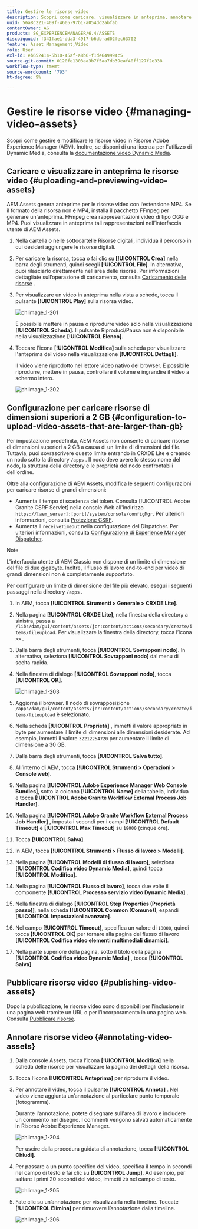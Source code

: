```yaml
---
title: Gestire le risorse video
description: Scopri come caricare, visualizzare in anteprima, annotare e pubblicare risorse video.
uuid: 56a8c221-409f-4605-97b1-a054dd2abfab
contentOwner: AG
products: SG_EXPERIENCEMANAGER/6.4/ASSETS
discoiquuid: f341fae1-dda3-4917-b6db-ad02fec63702
feature: Asset Management,Video
role: User
exl-id: eb652414-5b10-45af-a8b6-f1de649994c5
source-git-commit: 0120fe1303aa3b7f5aa7db39eaf40ff127f2e338
workflow-type: tm+mt
source-wordcount: '793'
ht-degree: 9%

---
```


# Gestire le risorse video {#managing-video-assets}

Scopri come gestire e modificare le risorse video in Risorse Adobe Experience Manager (AEM). Inoltre, se disponi di una licenza per l&#39;utilizzo di Dynamic Media, consulta la [documentazione video Dynamic Media](video.md).

## Caricare e visualizzare in anteprima le risorse video {#uploading-and-previewing-video-assets}

AEM Assets genera anteprime per le risorse video con l’estensione MP4. Se il formato della risorsa non è MP4, installa il pacchetto FFmpeg per generare un&#39;anteprima. FFmpeg crea rappresentazioni video di tipo OGG e MP4. Puoi visualizzare in anteprima tali rappresentazioni nell’interfaccia utente di AEM Assets.

1. Nella cartella o nelle sottocartelle Risorse digitali, individua il percorso in cui desideri aggiungere le risorse digitali.
1. Per caricare la risorsa, tocca o fai clic su **[!UICONTROL Crea]** nella barra degli strumenti, quindi scegli **[!UICONTROL File]**. In alternativa, puoi rilasciarlo direttamente nell’area delle risorse. Per informazioni dettagliate sull’operazione di caricamento, consulta [Caricamento delle risorse](managing-assets-touch-ui.md#uploading-assets) .
1. Per visualizzare un video in anteprima nella vista a schede, tocca il pulsante **[!UICONTROL Play]** sulla risorsa video.

   ![chlimage_1-201](assets/chlimage_1-201.png)

   È possibile mettere in pausa o riprodurre video solo nella visualizzazione **[!UICONTROL Scheda]**. Il pulsante Riproduci/Pausa non è disponibile nella visualizzazione **[!UICONTROL Elenco]**.

1. Toccare l&#39;icona **[!UICONTROL Modifica]** sulla scheda per visualizzare l&#39;anteprima del video nella visualizzazione **[!UICONTROL Dettagli]**.

   Il video viene riprodotto nel lettore video nativo del browser. È possibile riprodurre, mettere in pausa, controllare il volume e ingrandire il video a schermo intero.

   ![chlimage_1-202](assets/chlimage_1-202.png)

## Configurazione per caricare risorse di dimensioni superiori a 2 GB {#configuration-to-upload-video-assets-that-are-larger-than-gb}

Per impostazione predefinita, AEM Assets non consente di caricare risorse di dimensioni superiori a 2 GB a causa di un limite di dimensioni del file. Tuttavia, puoi sovrascrivere questo limite entrando in CRXDE Lite e creando un nodo sotto la directory `/apps` . Il nodo deve avere lo stesso nome del nodo, la struttura della directory e le proprietà del nodo confrontabili dell&#39;ordine.

Oltre alla configurazione di AEM Assets, modifica le seguenti configurazioni per caricare risorse di grandi dimensioni:

* Aumenta il tempo di scadenza del token. Consulta [!UICONTROL Adobe Granite CSRF Servlet] nella console Web all&#39;indirizzo `https://[aem_server]:[port]/system/console/configMgr`. Per ulteriori informazioni, consulta [Protezione CSRF](/help/sites-developing/csrf-protection.md).
* Aumenta il `receiveTimeout` nella configurazione del Dispatcher. Per ulteriori informazioni, consulta [Configurazione di Experience Manager Dispatcher](https://experienceleague.adobe.com/docs/experience-manager-dispatcher/using/configuring/dispatcher-configuration.html#renders-options).

>[!NOTE]
>
>L&#39;interfaccia utente di AEM Classic non dispone di un limite di dimensione del file di due gigabyte. Inoltre, il flusso di lavoro end-to-end per video di grandi dimensioni non è completamente supportato.

Per configurare un limite di dimensione del file più elevato, esegui i seguenti passaggi nella directory `/apps` .

1. In AEM, tocca **[!UICONTROL Strumenti > Generale > CRXDE Lite]**.
1. Nella pagina **[!UICONTROL CRXDE Lite]**, nella finestra della directory a sinistra, passa a `/libs/dam/gui/content/assets/jcr:content/actions/secondary/create/items/fileupload`. Per visualizzare la finestra della directory, tocca l’icona `>>` .
1. Dalla barra degli strumenti, tocca **[!UICONTROL Sovrapponi nodo]**. In alternativa, seleziona **[!UICONTROL Sovrapponi nodo]** dal menu di scelta rapida.
1. Nella finestra di dialogo **[!UICONTROL Sovrapponi nodo]**, tocca **[!UICONTROL OK]**.

   ![chlimage_1-203](assets/chlimage_1-203.png)

1. Aggiorna il browser. Il nodo di sovrapposizione `/apps/dam/gui/content/assets/jcr:content/actions/secondary/create/items/fileupload` è selezionato.
1. Nella scheda **[!UICONTROL Proprietà]** , immetti il valore appropriato in byte per aumentare il limite di dimensioni alle dimensioni desiderate. Ad esempio, immetti il valore `32212254720` per aumentare il limite di dimensione a 30 GB.

1. Dalla barra degli strumenti, tocca **[!UICONTROL Salva tutto]**.
1. All’interno di AEM, tocca **[!UICONTROL Strumenti > Operazioni > Console web]**.
1. Nella pagina **[!UICONTROL Adobe Experience Manager Web Console Bundles]**, sotto la colonna **[!UICONTROL Name]** della tabella, individua e tocca **[!UICONTROL Adobe Granite Workflow External Process Job Handler]**.
1. Nella pagina **[!UICONTROL Adobe Granite Workflow External Process Job Handler]** , imposta i secondi per i campi **[!UICONTROL Default Timeout]** e **[!UICONTROL Max Timeout]** su `18000` (cinque ore).
1. Tocca **[!UICONTROL Salva]**.
1. In AEM, tocca **[!UICONTROL Strumenti > Flusso di lavoro > Modelli]**.
1. Nella pagina **[!UICONTROL Modelli di flusso di lavoro]**, seleziona **[!UICONTROL Codifica video Dynamic Media]**, quindi tocca **[!UICONTROL Modifica]**.
1. Nella pagina **[!UICONTROL Flusso di lavoro]**, tocca due volte il componente **[!UICONTROL Processo servizio video Dynamic Media]** .
1. Nella finestra di dialogo **[!UICONTROL Step Properties (Proprietà passo)]**, nella scheda **[!UICONTROL Common (Comune)]**, espandi **[!UICONTROL Impostazioni avanzate]**.
1. Nel campo **[!UICONTROL Timeout]**, specifica un valore di `18000`, quindi tocca **[!UICONTROL OK]** per tornare alla pagina del flusso di lavoro **[!UICONTROL Codifica video elementi multimediali dinamici]**.
1. Nella parte superiore della pagina, sotto il titolo della pagina **[!UICONTROL Codifica video Dynamic Media]** , tocca **[!UICONTROL Salva]**.

## Pubblicare risorse video {#publishing-video-assets}

Dopo la pubblicazione, le risorse video sono disponibili per l’inclusione in una pagina web tramite un URL o per l’incorporamento in una pagina web. Consulta [Pubblicare risorse](publishing-dynamicmedia-assets.md).

## Annotare risorse video {#annotating-video-assets}

1. Dalla console Assets, tocca l’icona **[!UICONTROL Modifica]** nella scheda delle risorse per visualizzare la pagina dei dettagli della risorsa.
1. Tocca l’icona **[!UICONTROL Anteprima]** per riprodurre il video.
1. Per annotare il video, tocca il pulsante **[!UICONTROL Annota]** . Nel video viene aggiunta un’annotazione al particolare punto temporale (fotogramma).

   Durante l&#39;annotazione, potete disegnare sull&#39;area di lavoro e includere un commento nel disegno. I commenti vengono salvati automaticamente in Risorse Adobe Experience Manager.

   ![chlimage_1-204](assets/chlimage_1-204.png)

   Per uscire dalla procedura guidata di annotazione, tocca **[!UICONTROL Chiudi]**.

1. Per passare a un punto specifico del video, specifica il tempo in secondi nel campo di testo e fai clic su **[!UICONTROL Jump]**. Ad esempio, per saltare i primi 20 secondi del video, immetti `20` nel campo di testo.

   ![chlimage_1-205](assets/chlimage_1-205.png)

1. Fate clic su un’annotazione per visualizzarla nella timeline. Toccate **[!UICONTROL Elimina]** per rimuovere l’annotazione dalla timeline.

   ![chlimage_1-206](assets/chlimage_1-206.png)
